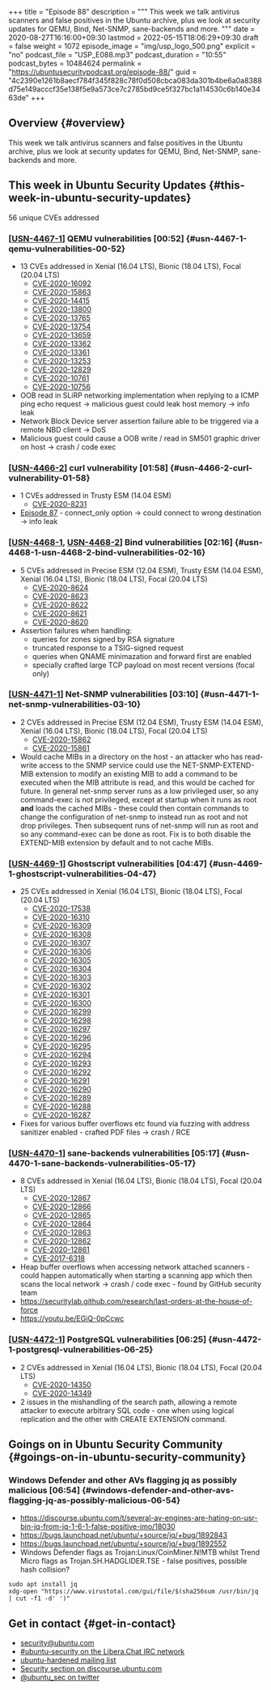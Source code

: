 +++
title = "Episode 88"
description = """
  This week we talk antivirus scanners and false positives in the Ubuntu
  archive, plus we look at security updates for QEMU, Bind, Net-SNMP,
  sane-backends and more.
  """
date = 2020-08-27T16:16:00+09:30
lastmod = 2022-05-15T18:06:29+09:30
draft = false
weight = 1072
episode_image = "img/usp_logo_500.png"
explicit = "no"
podcast_file = "USP_E088.mp3"
podcast_duration = "10:55"
podcast_bytes = 10484624
permalink = "https://ubuntusecuritypodcast.org/episode-88/"
guid = "4c2390e1261b8aecf784f345f828c78f0d508cbca083da301b4be6a0a8388d75e149acccf35e138f5e9a573ce7c2785bd9ce5f327bc1a114530c6b140e3463de"
+++

## Overview {#overview}

This week we talk antivirus scanners and false positives in the Ubuntu
archive, plus we look at security updates for QEMU, Bind, Net-SNMP,
sane-backends and more.


## This week in Ubuntu Security Updates {#this-week-in-ubuntu-security-updates}

56 unique CVEs addressed


### [[USN-4467-1](https://usn.ubuntu.com/4467-1/)] QEMU vulnerabilities [00:52] {#usn-4467-1-qemu-vulnerabilities-00-52}

-   13 CVEs addressed in Xenial (16.04 LTS), Bionic (18.04 LTS), Focal (20.04 LTS)
    -   [CVE-2020-16092](https://ubuntu.com/security/CVE-2020-16092) <!-- low -->
    -   [CVE-2020-15863](https://ubuntu.com/security/CVE-2020-15863) <!-- low -->
    -   [CVE-2020-14415](https://ubuntu.com/security/CVE-2020-14415) <!-- low -->
    -   [CVE-2020-13800](https://ubuntu.com/security/CVE-2020-13800) <!-- low -->
    -   [CVE-2020-13765](https://ubuntu.com/security/CVE-2020-13765) <!-- medium -->
    -   [CVE-2020-13754](https://ubuntu.com/security/CVE-2020-13754) <!-- medium -->
    -   [CVE-2020-13659](https://ubuntu.com/security/CVE-2020-13659) <!-- low -->
    -   [CVE-2020-13362](https://ubuntu.com/security/CVE-2020-13362) <!-- low -->
    -   [CVE-2020-13361](https://ubuntu.com/security/CVE-2020-13361) <!-- low -->
    -   [CVE-2020-13253](https://ubuntu.com/security/CVE-2020-13253) <!-- low -->
    -   [CVE-2020-12829](https://ubuntu.com/security/CVE-2020-12829) <!-- medium -->
    -   [CVE-2020-10761](https://ubuntu.com/security/CVE-2020-10761) <!-- medium -->
    -   [CVE-2020-10756](https://ubuntu.com/security/CVE-2020-10756) <!-- medium -->
-   OOB read in SLiRP networking implementation when replying to a ICMP ping
    echo request -&gt; malicious guest could leak host memory -&gt; info leak
-   Network Block Device server assertion failure able to be triggered via a
    remote NBD client -&gt; DoS
-   Malicious guest could cause a OOB write / read in SM501 graphic driver on
    host -&gt; crash / code exec


### [[USN-4466-2](https://usn.ubuntu.com/4466-2/)] curl vulnerability [01:58] {#usn-4466-2-curl-vulnerability-01-58}

-   1 CVEs addressed in Trusty ESM (14.04 ESM)
    -   [CVE-2020-8231](https://ubuntu.com/security/CVE-2020-8231) <!-- low -->
-   [Episode 87](https://ubuntusecuritypodcast.org/episode-87/) - connect_only option -&gt; could connect to wrong destination
    -&gt; info leak


### [[USN-4468-1](https://usn.ubuntu.com/4468-1/), [USN-4468-2](https://usn.ubuntu.com/4468-2/)] Bind vulnerabilities [02:16] {#usn-4468-1-usn-4468-2-bind-vulnerabilities-02-16}

-   5 CVEs addressed in Precise ESM (12.04 ESM), Trusty ESM (14.04 ESM), Xenial (16.04 LTS), Bionic (18.04 LTS), Focal (20.04 LTS)
    -   [CVE-2020-8624](https://ubuntu.com/security/CVE-2020-8624) <!-- low -->
    -   [CVE-2020-8623](https://ubuntu.com/security/CVE-2020-8623) <!-- medium -->
    -   [CVE-2020-8622](https://ubuntu.com/security/CVE-2020-8622) <!-- medium -->
    -   [CVE-2020-8621](https://ubuntu.com/security/CVE-2020-8621) <!-- medium -->
    -   [CVE-2020-8620](https://ubuntu.com/security/CVE-2020-8620) <!-- medium -->
-   Assertion failures when handling:
    -   queries for zones signed by RSA signature
    -   truncated response to a TSIG-signed request
    -   queries when QNAME minimazation and forward first are enabled
    -   specially crafted large TCP payload on most recent versions (focal
        only)


### [[USN-4471-1](https://usn.ubuntu.com/4471-1/)] Net-SNMP vulnerabilities [03:10] {#usn-4471-1-net-snmp-vulnerabilities-03-10}

-   2 CVEs addressed in Precise ESM (12.04 ESM), Trusty ESM (14.04 ESM), Xenial (16.04 LTS), Bionic (18.04 LTS), Focal (20.04 LTS)
    -   [CVE-2020-15862](https://ubuntu.com/security/CVE-2020-15862) <!-- medium -->
    -   [CVE-2020-15861](https://ubuntu.com/security/CVE-2020-15861) <!-- medium -->
-   Would cache MIBs in a directory on the host - an attacker who has
    read-write access to the SNMP service could use the NET-SNMP-EXTEND-MIB
    extension to modify an existing MIB to add a command to be executed when
    the MIB attribute is read, and this would be cached for future. In
    general net-snmp server runs as a low privileged user, so any
    command-exec is not privileged, except at startup when it runs as root
    **and** loads the cached MIBs - these could then contain commands to change
    the configuration of net-snmp to instead run as root and not drop
    privileges. Then subsequent runs of net-snmp will run as root and so any
    command-exec can be done as root. Fix is to both disable the EXTEND-MIB
    extension by default and to not cache MIBs.


### [[USN-4469-1](https://usn.ubuntu.com/4469-1/)] Ghostscript vulnerabilities [04:47] {#usn-4469-1-ghostscript-vulnerabilities-04-47}

-   25 CVEs addressed in Xenial (16.04 LTS), Bionic (18.04 LTS), Focal (20.04 LTS)
    -   [CVE-2020-17538](https://ubuntu.com/security/CVE-2020-17538) <!-- medium -->
    -   [CVE-2020-16310](https://ubuntu.com/security/CVE-2020-16310) <!-- medium -->
    -   [CVE-2020-16309](https://ubuntu.com/security/CVE-2020-16309) <!-- medium -->
    -   [CVE-2020-16308](https://ubuntu.com/security/CVE-2020-16308) <!-- medium -->
    -   [CVE-2020-16307](https://ubuntu.com/security/CVE-2020-16307) <!-- medium -->
    -   [CVE-2020-16306](https://ubuntu.com/security/CVE-2020-16306) <!-- medium -->
    -   [CVE-2020-16305](https://ubuntu.com/security/CVE-2020-16305) <!-- medium -->
    -   [CVE-2020-16304](https://ubuntu.com/security/CVE-2020-16304) <!-- medium -->
    -   [CVE-2020-16303](https://ubuntu.com/security/CVE-2020-16303) <!-- medium -->
    -   [CVE-2020-16302](https://ubuntu.com/security/CVE-2020-16302) <!-- medium -->
    -   [CVE-2020-16301](https://ubuntu.com/security/CVE-2020-16301) <!-- medium -->
    -   [CVE-2020-16300](https://ubuntu.com/security/CVE-2020-16300) <!-- medium -->
    -   [CVE-2020-16299](https://ubuntu.com/security/CVE-2020-16299) <!-- medium -->
    -   [CVE-2020-16298](https://ubuntu.com/security/CVE-2020-16298) <!-- medium -->
    -   [CVE-2020-16297](https://ubuntu.com/security/CVE-2020-16297) <!-- medium -->
    -   [CVE-2020-16296](https://ubuntu.com/security/CVE-2020-16296) <!-- medium -->
    -   [CVE-2020-16295](https://ubuntu.com/security/CVE-2020-16295) <!-- medium -->
    -   [CVE-2020-16294](https://ubuntu.com/security/CVE-2020-16294) <!-- medium -->
    -   [CVE-2020-16293](https://ubuntu.com/security/CVE-2020-16293) <!-- medium -->
    -   [CVE-2020-16292](https://ubuntu.com/security/CVE-2020-16292) <!-- medium -->
    -   [CVE-2020-16291](https://ubuntu.com/security/CVE-2020-16291) <!-- medium -->
    -   [CVE-2020-16290](https://ubuntu.com/security/CVE-2020-16290) <!-- medium -->
    -   [CVE-2020-16289](https://ubuntu.com/security/CVE-2020-16289) <!-- medium -->
    -   [CVE-2020-16288](https://ubuntu.com/security/CVE-2020-16288) <!-- medium -->
    -   [CVE-2020-16287](https://ubuntu.com/security/CVE-2020-16287) <!-- medium -->
-   Fixes for various buffer overflows etc found via fuzzing with address
    sanitizer enabled - crafted PDF files -&gt; crash / RCE


### [[USN-4470-1](https://usn.ubuntu.com/4470-1/)] sane-backends vulnerabilities [05:17] {#usn-4470-1-sane-backends-vulnerabilities-05-17}

-   8 CVEs addressed in Xenial (16.04 LTS), Bionic (18.04 LTS), Focal (20.04 LTS)
    -   [CVE-2020-12867](https://ubuntu.com/security/CVE-2020-12867) <!-- medium -->
    -   [CVE-2020-12866](https://ubuntu.com/security/CVE-2020-12866) <!-- medium -->
    -   [CVE-2020-12865](https://ubuntu.com/security/CVE-2020-12865) <!-- medium -->
    -   [CVE-2020-12864](https://ubuntu.com/security/CVE-2020-12864) <!-- low -->
    -   [CVE-2020-12863](https://ubuntu.com/security/CVE-2020-12863) <!-- low -->
    -   [CVE-2020-12862](https://ubuntu.com/security/CVE-2020-12862) <!-- low -->
    -   [CVE-2020-12861](https://ubuntu.com/security/CVE-2020-12861) <!-- medium -->
    -   [CVE-2017-6318](https://ubuntu.com/security/CVE-2017-6318) <!-- low -->
-   Heap buffer overflows when accessing network attached scanners - could
    happen automatically when starting a scanning app which then scans the
    local network -&gt; crash / code exec - found by GitHub security team
-   <https://securitylab.github.com/research/last-orders-at-the-house-of-force>
-   <https://youtu.be/EGiQ-0pCcwc>


### [[USN-4472-1](https://usn.ubuntu.com/4472-1/)] PostgreSQL vulnerabilities [06:25] {#usn-4472-1-postgresql-vulnerabilities-06-25}

-   2 CVEs addressed in Xenial (16.04 LTS), Bionic (18.04 LTS), Focal (20.04 LTS)
    -   [CVE-2020-14350](https://ubuntu.com/security/CVE-2020-14350) <!-- medium -->
    -   [CVE-2020-14349](https://ubuntu.com/security/CVE-2020-14349) <!-- medium -->
-   2 issues in the mishandling of the search path, allowing a remote
    attacker to execute arbitrary SQL code - one when using logical
    replication and the other with CREATE EXTENSION command.


## Goings on in Ubuntu Security Community {#goings-on-in-ubuntu-security-community}


### Windows Defender and other AVs flagging jq as possibly malicious [06:54] {#windows-defender-and-other-avs-flagging-jq-as-possibly-malicious-06-54}

-   <https://discourse.ubuntu.com/t/several-av-engines-are-hating-on-usr-bin-jq-from-jq-1-6-1-false-positive-imo/18030>
-   <https://bugs.launchpad.net/ubuntu/+source/jq/+bug/1892843>
-   <https://bugs.launchpad.net/ubuntu/+source/jq/+bug/1892552>
-   Windows Defender flags as Trojan:Linux/CoinMiner.N!MTB whilst Trend Micro
    flags as Trojan.SH.HADGLIDER.TSE - false positives, possible hash
    collision?

<!--listend-->

```shell
sudo apt install jq
xdg-open "https://www.virustotal.com/gui/file/$(sha256sum /usr/bin/jq | cut -f1 -d' ')"
```


## Get in contact {#get-in-contact}

-   [security@ubuntu.com](mailto:security@ubuntu.com)
-   [#ubuntu-security on the Libera.Chat IRC network](https://libera.chat)
-   [ubuntu-hardened mailing list](https://lists.ubuntu.com/mailman/listinfo/ubuntu-hardened)
-   [Security section on discourse.ubuntu.com](https://discourse.ubuntu.com/c/security)
-   [@ubuntu_sec on twitter](https://twitter.com/ubuntu_sec)